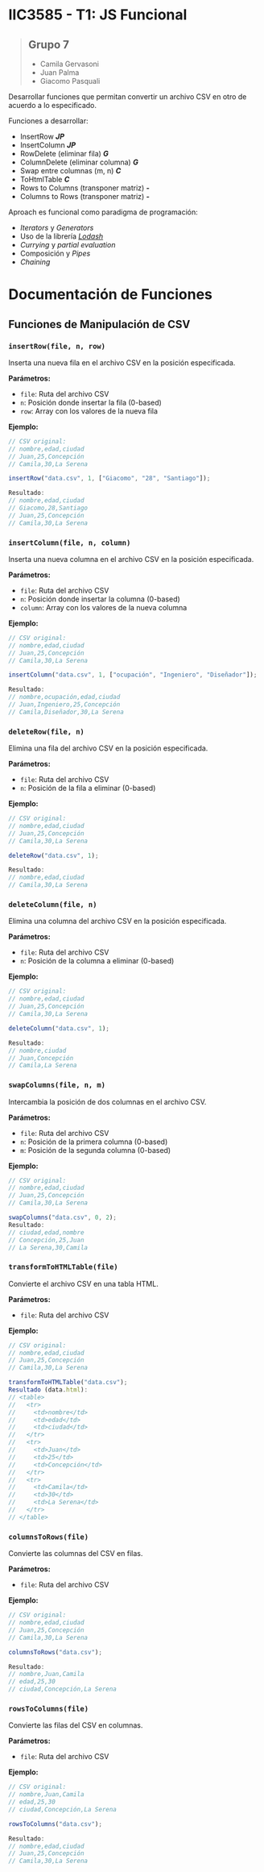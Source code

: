 # IIC3585 - T1: JS Funcional
> ## Grupo 7
> - Camila Gervasoni
> - Juan Palma
> - Giacomo Pasquali

Desarrollar funciones que permitan convertir un archivo CSV en otro de acuerdo a lo especificado.

Funciones a desarrollar:
- InsertRow **_JP_**
- InsertColumn **_JP_**
- RowDelete (eliminar fila) **_G_**
- ColumnDelete (eliminar columna) **_G_**
- Swap entre columnas (m, n) **_C_**
- ToHtmlTable **_C_**
- Rows to Columns (transponer matriz) **_-_**
- Columns to Rows (transponer matriz) **_-_**

Aproach es funcional como paradigma de programación:

- _Iterators_ y _Generators_
- Uso de la librería _[Lodash](https://lodash.com/docs/4.17.15)_
- _Currying_ y _partial evaluation_
- Composición y _Pipes_
- _Chaining_

# Documentación de Funciones

## Funciones de Manipulación de CSV

### `insertRow(file, n, row)`
Inserta una nueva fila en el archivo CSV en la posición especificada.

**Parámetros:**
- `file`: Ruta del archivo CSV
- `n`: Posición donde insertar la fila (0-based)
- `row`: Array con los valores de la nueva fila

**Ejemplo:**
```javascript
// CSV original:
// nombre,edad,ciudad
// Juan,25,Concepción
// Camila,30,La Serena

insertRow("data.csv", 1, ["Giacomo", "28", "Santiago"]);

Resultado:
// nombre,edad,ciudad
// Giacomo,28,Santiago
// Juan,25,Concepción
// Camila,30,La Serena
```

### `insertColumn(file, n, column)`
Inserta una nueva columna en el archivo CSV en la posición especificada.

**Parámetros:**
- `file`: Ruta del archivo CSV
- `n`: Posición donde insertar la columna (0-based)
- `column`: Array con los valores de la nueva columna

**Ejemplo:**
```javascript
// CSV original:
// nombre,edad,ciudad
// Juan,25,Concepción
// Camila,30,La Serena

insertColumn("data.csv", 1, ["ocupación", "Ingeniero", "Diseñador"]);

Resultado:
// nombre,ocupación,edad,ciudad
// Juan,Ingeniero,25,Concepción
// Camila,Diseñador,30,La Serena
```

### `deleteRow(file, n)`
Elimina una fila del archivo CSV en la posición especificada.

**Parámetros:**
- `file`: Ruta del archivo CSV
- `n`: Posición de la fila a eliminar (0-based)

**Ejemplo:**
```javascript
// CSV original:
// nombre,edad,ciudad
// Juan,25,Concepción
// Camila,30,La Serena

deleteRow("data.csv", 1);

Resultado:
// nombre,edad,ciudad
// Camila,30,La Serena
```

### `deleteColumn(file, n)`
Elimina una columna del archivo CSV en la posición especificada.

**Parámetros:**
- `file`: Ruta del archivo CSV
- `n`: Posición de la columna a eliminar (0-based)

**Ejemplo:**
```javascript
// CSV original:
// nombre,edad,ciudad
// Juan,25,Concepción
// Camila,30,La Serena

deleteColumn("data.csv", 1);

Resultado:
// nombre,ciudad
// Juan,Concepción
// Camila,La Serena
```

### `swapColumns(file, n, m)`
Intercambia la posición de dos columnas en el archivo CSV.

**Parámetros:**
- `file`: Ruta del archivo CSV
- `n`: Posición de la primera columna (0-based)
- `m`: Posición de la segunda columna (0-based)

**Ejemplo:**
```javascript
// CSV original:
// nombre,edad,ciudad
// Juan,25,Concepción
// Camila,30,La Serena

swapColumns("data.csv", 0, 2);
Resultado:
// ciudad,edad,nombre
// Concepción,25,Juan
// La Serena,30,Camila
```

### `transformToHTMLTable(file)`
Convierte el archivo CSV en una tabla HTML.

**Parámetros:**
- `file`: Ruta del archivo CSV

**Ejemplo:**
```javascript
// CSV original:
// nombre,edad,ciudad
// Juan,25,Concepción
// Camila,30,La Serena

transformToHTMLTable("data.csv");
Resultado (data.html):
// <table>
//   <tr>
//     <td>nombre</td>
//     <td>edad</td>
//     <td>ciudad</td>
//   </tr>
//   <tr>
//     <td>Juan</td>
//     <td>25</td>
//     <td>Concepción</td>
//   </tr>
//   <tr>
//     <td>Camila</td>
//     <td>30</td>
//     <td>La Serena</td>
//   </tr>
// </table>
```

### `columnsToRows(file)`
Convierte las columnas del CSV en filas.

**Parámetros:**
- `file`: Ruta del archivo CSV

**Ejemplo:**
```javascript
// CSV original:
// nombre,edad,ciudad
// Juan,25,Concepción
// Camila,30,La Serena

columnsToRows("data.csv");

Resultado:
// nombre,Juan,Camila
// edad,25,30
// ciudad,Concepción,La Serena
```

### `rowsToColumns(file)`
Convierte las filas del CSV en columnas.

**Parámetros:**
- `file`: Ruta del archivo CSV

**Ejemplo:**
```javascript
// CSV original:
// nombre,Juan,Camila
// edad,25,30
// ciudad,Concepción,La Serena

rowsToColumns("data.csv");

Resultado:
// nombre,edad,ciudad
// Juan,25,Concepción
// Camila,30,La Serena
```
